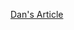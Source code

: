 [Dan's Article](https://fornace.medium.com/fighting-game-design-with-dan-fornace-the-power-of-silhouettes-915fde48318f)
